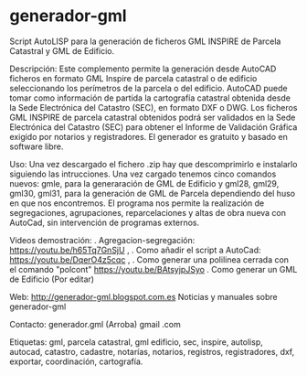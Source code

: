# generador-gml
Script AutoLISP para la generación de ficheros GML INSPIRE de Parcela Catastral y GML de Edificio.

Descripción: Este complemento permite la generación  desde AutoCAD ficheros en formato GML Inspire de parcela catastral o de edificio seleccionando los perímetros de la parcela o del edificio. AutoCAD puede tomar como información de partida la cartografía catastral obtenida desde la Sede Electrónica del Catastro (SEC), en formato DXF o DWG. Los ficheros GML INSPIRE de parcela catastral obtenidos podrá ser validados en la Sede Electrónica del Catastro (SEC) para obtener el Informe de Validación Gráfica exigido por notarios y registradores. El generador es gratuito y basado en software libre. 

Uso: Una vez descargado el fichero .zip hay que descomprimirlo e instalarlo siguiendo las intrucciones.
Una vez cargado tenemos  cinco comandos nuevos: gmle, para la generaración de GML de Edificio y gml28, gml29, gml30, gml31, para la generación de GML de Parcela dependiendo del huso en que nos encontremos. El programa nos permite la realización de segregaciones, agrupaciones, reparcelaciones y altas de obra nueva con AutoCad, sin intervención de programas externos.

Videos demostración: 
  . Agregacion-segregación:  https://youtu.be/h65Tq7GnSjU , 
  . Como añadir el script a AutoCad: https://youtu.be/DqerO4z5cqc , 
  . Como generar una polilinea cerrada con el comando "polcont" https://youtu.be/BAtsyjpJSyo
  . Como generar un GML de Edificio (Por editar)

Web: http://generador-gml.blogspot.com.es Noticias y manuales sobre generador-gml

Contacto: generador.gml (Arroba) gmail .com

Etiquetas: gml, parcela catastral, gml edificio, sec, inspire, autolisp, autocad, catastro, cadastre, notarías, notarios, registros, registradores, dxf, exportar, coordinación, cartografía.
